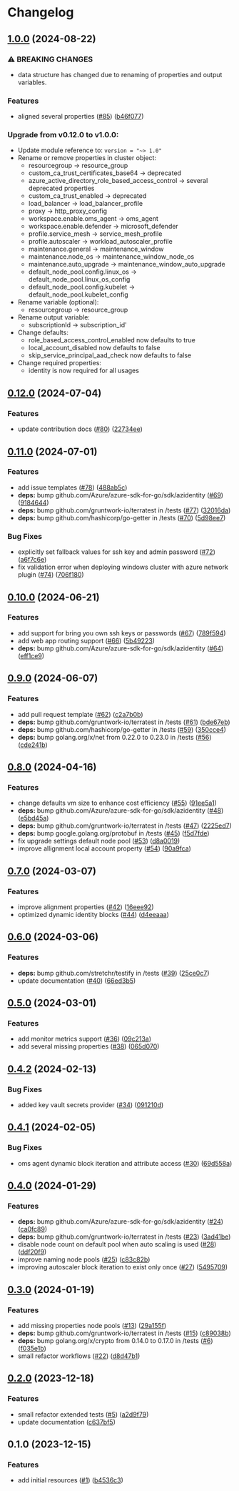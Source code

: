 # Changelog

## [1.0.0](https://github.com/CloudNationHQ/terraform-azure-aks/compare/v0.12.0...v1.0.0) (2024-08-22)


### ⚠ BREAKING CHANGES

* data structure has changed due to renaming of properties and output variables.

### Features

* aligned several properties ([#85](https://github.com/CloudNationHQ/terraform-azure-aks/issues/85)) ([b46f077](https://github.com/CloudNationHQ/terraform-azure-aks/commit/b46f077a03cad4bc4d18c9daeb3af40a92ea4bdc))

### Upgrade from v0.12.0 to v1.0.0:

- Update module reference to: `version = "~> 1.0"`
- Rename or remove properties in cluster object:
  - resourcegroup -> resource_group
  - custom_ca_trust_certificates_base64 -> deprecated
  - azure_active_directory_role_based_access_control -> several deprecated properties
  - custom_ca_trust_enabled -> deprecated
  - load_balancer -> load_balancer_profile
  - proxy -> http_proxy_config
  - workspace.enable.oms_agent -> oms_agent
  - workspace.enable.defender -> microsoft_defender
  - profile.service_mesh -> service_mesh_profile
  - profile.autoscaler -> workload_autoscaler_profile
  - maintenance.general -> maintenance_window
  - maintenance.node_os -> maintenance_window_node_os
  - maintenance.auto_upgrade -> maintenance_window_auto_upgrade
  - default_node_pool.config.linux_os -> default_node_pool.linux_os_config
  - default_node_pool.config.kubelet ->  default_node_pool.kubelet_config
- Rename variable (optional):
  - resourcegroup -> resource_group
- Rename output variable:
  - subscriptionId -> subscription_id'
- Change defaults:
  - role_based_access_control_enabled now defaults to true
  - local_account_disabled now defaults to false
  - skip_service_principal_aad_check now defaults to false
- Change required properties:
  - identity is now required for all usages

## [0.12.0](https://github.com/CloudNationHQ/terraform-azure-aks/compare/v0.11.0...v0.12.0) (2024-07-04)


### Features

* update contribution docs ([#80](https://github.com/CloudNationHQ/terraform-azure-aks/issues/80)) ([22734ee](https://github.com/CloudNationHQ/terraform-azure-aks/commit/22734ee710b1dcb7f985fb7fba031620c7b50247))

## [0.11.0](https://github.com/CloudNationHQ/terraform-azure-aks/compare/v0.10.0...v0.11.0) (2024-07-01)


### Features

* add issue templates ([#78](https://github.com/CloudNationHQ/terraform-azure-aks/issues/78)) ([488ab5c](https://github.com/CloudNationHQ/terraform-azure-aks/commit/488ab5c456be70321953faa3514304a029a145e5))
* **deps:** bump github.com/Azure/azure-sdk-for-go/sdk/azidentity ([#69](https://github.com/CloudNationHQ/terraform-azure-aks/issues/69)) ([9184644](https://github.com/CloudNationHQ/terraform-azure-aks/commit/91846448a1ddcba007cf5f86e17b94361cdb8f5f))
* **deps:** bump github.com/gruntwork-io/terratest in /tests ([#77](https://github.com/CloudNationHQ/terraform-azure-aks/issues/77)) ([32016da](https://github.com/CloudNationHQ/terraform-azure-aks/commit/32016da5fc1d7c587b5b9d5990fc2e88a3fb57d7))
* **deps:** bump github.com/hashicorp/go-getter in /tests ([#70](https://github.com/CloudNationHQ/terraform-azure-aks/issues/70)) ([5d98ee7](https://github.com/CloudNationHQ/terraform-azure-aks/commit/5d98ee77316ab24c5a905d075221f80f62817f26))


### Bug Fixes

* explicitly set fallback values for ssh key and admin password ([#72](https://github.com/CloudNationHQ/terraform-azure-aks/issues/72)) ([a6f7c6e](https://github.com/CloudNationHQ/terraform-azure-aks/commit/a6f7c6e8df5790c15e47af3054a8dc5875b0c341))
* fix validation error when deploying windows cluster with azure network plugin ([#74](https://github.com/CloudNationHQ/terraform-azure-aks/issues/74)) ([706f180](https://github.com/CloudNationHQ/terraform-azure-aks/commit/706f180f095762560d1d9da05e930ed52ba90d1c))

## [0.10.0](https://github.com/CloudNationHQ/terraform-azure-aks/compare/v0.9.0...v0.10.0) (2024-06-21)


### Features

* add support for bring you own ssh keys or passwords ([#67](https://github.com/CloudNationHQ/terraform-azure-aks/issues/67)) ([789f594](https://github.com/CloudNationHQ/terraform-azure-aks/commit/789f59407c8e047c8c33533b281b9e71a788d1b0))
* add web app routing support ([#66](https://github.com/CloudNationHQ/terraform-azure-aks/issues/66)) ([5b49223](https://github.com/CloudNationHQ/terraform-azure-aks/commit/5b49223e7cf907f164f6953857d58ca9f1956f39))
* **deps:** bump github.com/Azure/azure-sdk-for-go/sdk/azidentity ([#64](https://github.com/CloudNationHQ/terraform-azure-aks/issues/64)) ([eff1ce9](https://github.com/CloudNationHQ/terraform-azure-aks/commit/eff1ce99a6df2dab095da509d14726c2fa39078a))

## [0.9.0](https://github.com/CloudNationHQ/terraform-azure-aks/compare/v0.8.0...v0.9.0) (2024-06-07)


### Features

* add pull request template ([#62](https://github.com/CloudNationHQ/terraform-azure-aks/issues/62)) ([c2a7b0b](https://github.com/CloudNationHQ/terraform-azure-aks/commit/c2a7b0b5a69d3b2b17d1d6169ef2a59957babe40))
* **deps:** bump github.com/gruntwork-io/terratest in /tests ([#61](https://github.com/CloudNationHQ/terraform-azure-aks/issues/61)) ([bde67eb](https://github.com/CloudNationHQ/terraform-azure-aks/commit/bde67eb9bbfac826073f389cd19b94ba12e78d49))
* **deps:** bump github.com/hashicorp/go-getter in /tests ([#59](https://github.com/CloudNationHQ/terraform-azure-aks/issues/59)) ([350cce4](https://github.com/CloudNationHQ/terraform-azure-aks/commit/350cce4624153b586d66efde75783e89b5eae08f))
* **deps:** bump golang.org/x/net from 0.22.0 to 0.23.0 in /tests ([#56](https://github.com/CloudNationHQ/terraform-azure-aks/issues/56)) ([cde241b](https://github.com/CloudNationHQ/terraform-azure-aks/commit/cde241b2be90509ed4d277916e9895f1b7ce7f6b))

## [0.8.0](https://github.com/CloudNationHQ/terraform-azure-aks/compare/v0.7.0...v0.8.0) (2024-04-16)


### Features

* change defaults vm size to enhance cost efficiency ([#55](https://github.com/CloudNationHQ/terraform-azure-aks/issues/55)) ([91ee5a1](https://github.com/CloudNationHQ/terraform-azure-aks/commit/91ee5a17539449022a461bb2e109b2ba3a730ce4))
* **deps:** bump github.com/Azure/azure-sdk-for-go/sdk/azidentity ([#48](https://github.com/CloudNationHQ/terraform-azure-aks/issues/48)) ([e5bd45a](https://github.com/CloudNationHQ/terraform-azure-aks/commit/e5bd45aec674cac23e6c135b5f144cc63e3cdd0a))
* **deps:** bump github.com/gruntwork-io/terratest in /tests ([#47](https://github.com/CloudNationHQ/terraform-azure-aks/issues/47)) ([2225ed7](https://github.com/CloudNationHQ/terraform-azure-aks/commit/2225ed7369d2872b68bdabf7b74b638f092b53ae))
* **deps:** bump google.golang.org/protobuf in /tests ([#45](https://github.com/CloudNationHQ/terraform-azure-aks/issues/45)) ([f5d7fde](https://github.com/CloudNationHQ/terraform-azure-aks/commit/f5d7fdedbced5dae8fd74ba71f1bb2614fd42357))
* fix upgrade settings default node pool ([#53](https://github.com/CloudNationHQ/terraform-azure-aks/issues/53)) ([d8a0019](https://github.com/CloudNationHQ/terraform-azure-aks/commit/d8a00195665452c8e64453ae29ae3d6ecc795bbd))
* improve allignment local account property ([#54](https://github.com/CloudNationHQ/terraform-azure-aks/issues/54)) ([90a9fca](https://github.com/CloudNationHQ/terraform-azure-aks/commit/90a9fca45566187c1704002d878a9ada8c7830a7))

## [0.7.0](https://github.com/CloudNationHQ/terraform-azure-aks/compare/v0.6.0...v0.7.0) (2024-03-07)


### Features

* improve alignment properties ([#42](https://github.com/CloudNationHQ/terraform-azure-aks/issues/42)) ([16eee92](https://github.com/CloudNationHQ/terraform-azure-aks/commit/16eee925e757e444e647a8132cb396059d43205d))
* optimized dynamic identity blocks ([#44](https://github.com/CloudNationHQ/terraform-azure-aks/issues/44)) ([d4eeaaa](https://github.com/CloudNationHQ/terraform-azure-aks/commit/d4eeaaadcd857b70b42cb37338e1101133463108))

## [0.6.0](https://github.com/CloudNationHQ/terraform-azure-aks/compare/v0.5.0...v0.6.0) (2024-03-06)


### Features

* **deps:** bump github.com/stretchr/testify in /tests ([#39](https://github.com/CloudNationHQ/terraform-azure-aks/issues/39)) ([25ce0c7](https://github.com/CloudNationHQ/terraform-azure-aks/commit/25ce0c7924c926b88e034798b9d1c5617727ff11))
* update documentation ([#40](https://github.com/CloudNationHQ/terraform-azure-aks/issues/40)) ([66ed3b5](https://github.com/CloudNationHQ/terraform-azure-aks/commit/66ed3b50bdf0574a9f5ddc032c9768ab902148d6))

## [0.5.0](https://github.com/CloudNationHQ/terraform-azure-aks/compare/v0.4.2...v0.5.0) (2024-03-01)


### Features

* add monitor metrics support ([#36](https://github.com/CloudNationHQ/terraform-azure-aks/issues/36)) ([09c213a](https://github.com/CloudNationHQ/terraform-azure-aks/commit/09c213a01438739bbcb68f2c388ade7ae02a7ed6))
* add several missing properties ([#38](https://github.com/CloudNationHQ/terraform-azure-aks/issues/38)) ([065d070](https://github.com/CloudNationHQ/terraform-azure-aks/commit/065d0709423e8f089e03e2a037d6a9672534a3cc))

## [0.4.2](https://github.com/CloudNationHQ/terraform-azure-aks/compare/v0.4.1...v0.4.2) (2024-02-13)


### Bug Fixes

* added key vault secrets provider ([#34](https://github.com/CloudNationHQ/terraform-azure-aks/issues/34)) ([091210d](https://github.com/CloudNationHQ/terraform-azure-aks/commit/091210d512e86c8646c0d69a14012354c5e3354e))

## [0.4.1](https://github.com/CloudNationHQ/terraform-azure-aks/compare/v0.4.0...v0.4.1) (2024-02-05)


### Bug Fixes

* oms agent dynamic block iteration and attribute access ([#30](https://github.com/CloudNationHQ/terraform-azure-aks/issues/30)) ([69d558a](https://github.com/CloudNationHQ/terraform-azure-aks/commit/69d558a82baa1aaf1f58b4bbf56d20ec63b9b74c))

## [0.4.0](https://github.com/CloudNationHQ/terraform-azure-aks/compare/v0.3.0...v0.4.0) (2024-01-29)


### Features

* **deps:** bump github.com/Azure/azure-sdk-for-go/sdk/azidentity ([#24](https://github.com/CloudNationHQ/terraform-azure-aks/issues/24)) ([ca0fc89](https://github.com/CloudNationHQ/terraform-azure-aks/commit/ca0fc89470bb03fddd1b3aef2b89b71c046c37fc))
* **deps:** bump github.com/gruntwork-io/terratest in /tests ([#23](https://github.com/CloudNationHQ/terraform-azure-aks/issues/23)) ([3ad41be](https://github.com/CloudNationHQ/terraform-azure-aks/commit/3ad41be622a77a5b6c7976fcd744f7639fcd8d2f))
* disable node count on default pool when auto scaling is used ([#28](https://github.com/CloudNationHQ/terraform-azure-aks/issues/28)) ([ddf20f9](https://github.com/CloudNationHQ/terraform-azure-aks/commit/ddf20f9120325fa92c7510144c9da3976b2199e9))
* improve naming node pools ([#25](https://github.com/CloudNationHQ/terraform-azure-aks/issues/25)) ([c83c82b](https://github.com/CloudNationHQ/terraform-azure-aks/commit/c83c82ba85d3a29c3706b0a5233b768f3f63a9c4))
* improving autoscaler block iteration to exist only once ([#27](https://github.com/CloudNationHQ/terraform-azure-aks/issues/27)) ([5495709](https://github.com/CloudNationHQ/terraform-azure-aks/commit/54957097e5bf18f91e3bf1c196612e407cebd1c2))

## [0.3.0](https://github.com/CloudNationHQ/terraform-azure-aks/compare/v0.2.0...v0.3.0) (2024-01-19)


### Features

* add missing properties node pools ([#13](https://github.com/CloudNationHQ/terraform-azure-aks/issues/13)) ([29a155f](https://github.com/CloudNationHQ/terraform-azure-aks/commit/29a155f480240bf731231a6dd3764770070e4808))
* **deps:** bump github.com/gruntwork-io/terratest in /tests ([#15](https://github.com/CloudNationHQ/terraform-azure-aks/issues/15)) ([c89038b](https://github.com/CloudNationHQ/terraform-azure-aks/commit/c89038b68bf7e9cd8728d3c88092c74e9ffe0ff3))
* **deps:** bump golang.org/x/crypto from 0.14.0 to 0.17.0 in /tests ([#6](https://github.com/CloudNationHQ/terraform-azure-aks/issues/6)) ([f035e1b](https://github.com/CloudNationHQ/terraform-azure-aks/commit/f035e1b7fbb30d174d6ebdab0dfce946ebdfb9db))
* small refactor workflows ([#22](https://github.com/CloudNationHQ/terraform-azure-aks/issues/22)) ([d8d47b1](https://github.com/CloudNationHQ/terraform-azure-aks/commit/d8d47b19d5b8a0c3cdc7d7162a1d9442efb285cf))

## [0.2.0](https://github.com/CloudNationHQ/terraform-azure-aks/compare/v0.1.0...v0.2.0) (2023-12-18)


### Features

* small refactor extended tests ([#5](https://github.com/CloudNationHQ/terraform-azure-aks/issues/5)) ([a2d9f79](https://github.com/CloudNationHQ/terraform-azure-aks/commit/a2d9f79cedafba165b9e7a0e9bde470a46ceedc5))
* update documentation ([c637bf5](https://github.com/CloudNationHQ/terraform-azure-aks/commit/c637bf5e297c05bbed230257d8b548861c430357))

## 0.1.0 (2023-12-15)


### Features

* add initial resources ([#1](https://github.com/CloudNationHQ/terraform-azure-aks/issues/1)) ([b4536c3](https://github.com/CloudNationHQ/terraform-azure-aks/commit/b4536c36e21fa647f7a652293638847786ecefd8))
